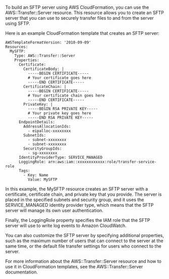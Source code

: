 To build an SFTP server using AWS CloudFormation, you can use the AWS::Transfer::Server resource. 
This resource allows you to create an SFTP server that you can use to securely transfer files to and from the server using SFTP.

Here is an example CloudFormation template that creates an SFTP server:
```
AWSTemplateFormatVersion: '2010-09-09'
Resources:
  MySFTP:
    Type: AWS::Transfer::Server
    Properties:
      Certificate:
        CertificateBody: |
          -----BEGIN CERTIFICATE-----
          # Your certificate goes here
          -----END CERTIFICATE-----
        CertificateChain: |
          -----BEGIN CERTIFICATE-----
          # Your certificate chain goes here
          -----END CERTIFICATE-----
        PrivateKey: |
          -----BEGIN RSA PRIVATE KEY-----
          # Your private key goes here
          -----END RSA PRIVATE KEY-----
      EndpointDetails:
        AddressAllocationIds:
          - eipalloc-xxxxxxxx
        SubnetIds:
          - subnet-xxxxxxxx
          - subnet-xxxxxxxx
        SecurityGroupIds:
          - sg-xxxxxxxx
      IdentityProviderType: SERVICE_MANAGED
      LoggingRole: arn:aws:iam::xxxxxxxxxxxx:role/transfer-service-role
      Tags:
        - Key: Name
          Value: MySFTP
```

In this example, the MySFTP resource creates an SFTP server with a certificate, certificate chain, and private key that you provide. 
The server is placed in the specified subnets and security group, and it uses the SERVICE_MANAGED identity provider type, 
which means that the SFTP server will manage its own user authentication. 

Finally, the LoggingRole property specifies the IAM role that the SFTP server will use to write log events to Amazon CloudWatch.

You can also customize the SFTP server by specifying additional properties, such as the maximum number of users that can connect to the server at the same time, or the default file transfer settings for users who connect to the server.

For more information about the AWS::Transfer::Server resource and how to use it in CloudFormation templates, see the AWS::Transfer::Server documentation.
